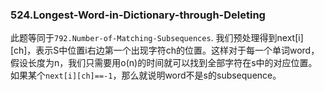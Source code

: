 ### 524.Longest-Word-in-Dictionary-through-Deleting

此题等同于```792.Number-of-Matching-Subsequences```. 我们预处理得到next[i][ch]，表示S中位置i右边第一个出现字符ch的位置。这样对于每一个单词word，假设长度为n，我们只需要用o(n)的时间就可以找到全部字符在s中的对应位置。如果某个```next[i][ch]==-1```，那么就说明word不是s的subsequence。
